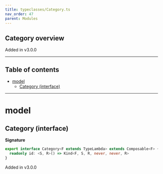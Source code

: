 ```yaml
---
title: typeclasses/Category.ts
nav_order: 47
parent: Modules
---
```


## Category overview

Added in v3.0.0

---

<h2 class="text-delta">Table of contents</h2>

- [model](#model)
  - [Category (interface)](#category-interface)

---

# model

## Category (interface)

**Signature**

```ts
export interface Category<F extends TypeLambda> extends Composable<F> {
  readonly id: <S, R>() => Kind<F, S, R, never, never, R>
}
```

Added in v3.0.0
